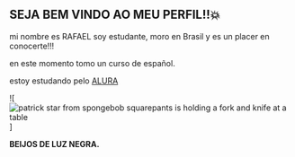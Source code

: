 ## SEJA BEM VINDO AO MEU PERFIL!!💥
mi nombre es RAFAEL 
soy estudante, moro en Brasil y es un placer en conocerte!!!

en este momento tomo un curso de español.

estoy estudando pelo [ALURA](https://www.alura.com.br)

![<img src="https://media1.tenor.com/m/WYQDeEGyR2kAAAAC/hungry-patrick-star.gif" alt="patrick star from spongebob squarepants is holding a fork and knife at a table"/>]

**BEIJOS DE LUZ NEGRA.** 
